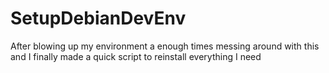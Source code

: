 # SetupDebianDevEnv

After blowing up my environment a enough times messing around with this and I finally made a quick script to reinstall everything I need
